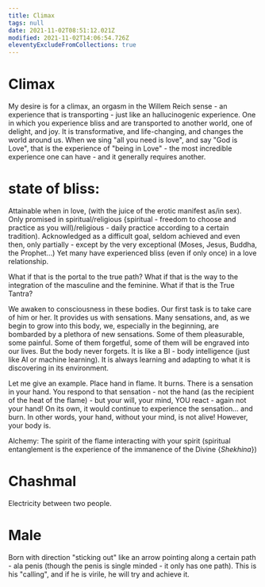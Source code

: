 ```yaml
---
title: Climax
tags: null
date: 2021-11-02T08:51:12.021Z
modified: 2021-11-02T14:06:54.726Z
eleventyExcludeFromCollections: true
---
```


# Climax

My desire is for a climax, an orgasm in the Willem Reich sense - an experience that is transporting - just like an hallucinogenic experience. One in which you experience bliss and are transported to another world, one of delight, and joy. It is transformative, and life-changing, and changes the world around us. When we sing "all you need is love", and say "God is Love", that is the experience of "being in Love" - the most incredible experience one can have - and it generally requires another.

# state of bliss:

Attainable when in love, (with the juice of the erotic manifest as/in sex). Only promised in spiritual/religious {spiritual - freedom to choose and practice as you will)/religious - daily practice according to a certain tradition). Acknowledged as a difficult goal, seldom achieved and even then, only partially - except by the very exceptional (Moses, Jesus, Buddha, the Prophet...) Yet many have experienced bliss (even if only once) in a love relationship.

What if that is the portal to the true path? What if that is the way to the integration of the masculine and the feminine. What if that is the True Tantra?

We awaken to consciousness in these bodies. Our first task is to take care of him or her. It provides us with sensations. Many sensations, and, as we begin to grow into this body, we, especially in the beginning, are bombarded by a plethora of new sensations. Some of them pleasurable, some painful. Some of them forgetful, some of them will be engraved into our lives. But the body never forgets. It is like a BI - body intelligence (just like AI or machine learning). It is always learning and adapting to what it is discovering in its environment.

Let me give an example. Place hand in flame. It burns. There is a sensation in your hand. You respond to that sensation - not the hand (as the recipient of the heat of the flame) - but your will, your mind, YOU react - again not your hand! On its own, it would continue to experience the sensation... and burn. In other words, your hand, without your mind, is not alive! However, your body is.

Alchemy: The spirit of the flame interacting with your spirit (spiritual entanglement is the experience of the immanence of the Divine {_Shekhina_})

# Chashmal

Electricity between two people.

# Male

Born with direction "sticking out" like an arrow pointing along a certain path - ala penis (though the penis is single minded - it only has one path). This is his "calling", and if he is virile, he will try and achieve it.
